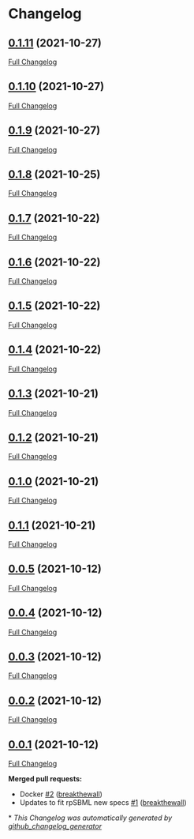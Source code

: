 # Changelog

## [0.1.11](https://github.com/neilswainston/SbmlToSbol/tree/0.1.11) (2021-10-27)

[Full Changelog](https://github.com/neilswainston/SbmlToSbol/compare/0.1.10...0.1.11)

## [0.1.10](https://github.com/neilswainston/SbmlToSbol/tree/0.1.10) (2021-10-27)

[Full Changelog](https://github.com/neilswainston/SbmlToSbol/compare/0.1.9...0.1.10)

## [0.1.9](https://github.com/neilswainston/SbmlToSbol/tree/0.1.9) (2021-10-27)

[Full Changelog](https://github.com/neilswainston/SbmlToSbol/compare/0.1.8...0.1.9)

## [0.1.8](https://github.com/neilswainston/SbmlToSbol/tree/0.1.8) (2021-10-25)

[Full Changelog](https://github.com/neilswainston/SbmlToSbol/compare/0.1.7...0.1.8)

## [0.1.7](https://github.com/neilswainston/SbmlToSbol/tree/0.1.7) (2021-10-22)

[Full Changelog](https://github.com/neilswainston/SbmlToSbol/compare/0.1.6...0.1.7)

## [0.1.6](https://github.com/neilswainston/SbmlToSbol/tree/0.1.6) (2021-10-22)

[Full Changelog](https://github.com/neilswainston/SbmlToSbol/compare/0.1.5...0.1.6)

## [0.1.5](https://github.com/neilswainston/SbmlToSbol/tree/0.1.5) (2021-10-22)

[Full Changelog](https://github.com/neilswainston/SbmlToSbol/compare/0.1.4...0.1.5)

## [0.1.4](https://github.com/neilswainston/SbmlToSbol/tree/0.1.4) (2021-10-22)

[Full Changelog](https://github.com/neilswainston/SbmlToSbol/compare/0.1.3...0.1.4)

## [0.1.3](https://github.com/neilswainston/SbmlToSbol/tree/0.1.3) (2021-10-21)

[Full Changelog](https://github.com/neilswainston/SbmlToSbol/compare/0.1.2...0.1.3)

## [0.1.2](https://github.com/neilswainston/SbmlToSbol/tree/0.1.2) (2021-10-21)

[Full Changelog](https://github.com/neilswainston/SbmlToSbol/compare/0.1.0...0.1.2)

## [0.1.0](https://github.com/neilswainston/SbmlToSbol/tree/0.1.0) (2021-10-21)

[Full Changelog](https://github.com/neilswainston/SbmlToSbol/compare/0.1.1...0.1.0)

## [0.1.1](https://github.com/neilswainston/SbmlToSbol/tree/0.1.1) (2021-10-21)

[Full Changelog](https://github.com/neilswainston/SbmlToSbol/compare/0.0.5...0.1.1)

## [0.0.5](https://github.com/neilswainston/SbmlToSbol/tree/0.0.5) (2021-10-12)

[Full Changelog](https://github.com/neilswainston/SbmlToSbol/compare/0.0.4...0.0.5)

## [0.0.4](https://github.com/neilswainston/SbmlToSbol/tree/0.0.4) (2021-10-12)

[Full Changelog](https://github.com/neilswainston/SbmlToSbol/compare/0.0.3...0.0.4)

## [0.0.3](https://github.com/neilswainston/SbmlToSbol/tree/0.0.3) (2021-10-12)

[Full Changelog](https://github.com/neilswainston/SbmlToSbol/compare/0.0.2...0.0.3)

## [0.0.2](https://github.com/neilswainston/SbmlToSbol/tree/0.0.2) (2021-10-12)

[Full Changelog](https://github.com/neilswainston/SbmlToSbol/compare/0.0.1...0.0.2)

## [0.0.1](https://github.com/neilswainston/SbmlToSbol/tree/0.0.1) (2021-10-12)

[Full Changelog](https://github.com/neilswainston/SbmlToSbol/compare/ba317f8cea4e18702283063b1cc018a27d4ecc98...0.0.1)

**Merged pull requests:**

- Docker [\#2](https://github.com/neilswainston/SbmlToSbol/pull/2) ([breakthewall](https://github.com/breakthewall))
- Updates to fit rpSBML new specs [\#1](https://github.com/neilswainston/SbmlToSbol/pull/1) ([breakthewall](https://github.com/breakthewall))



\* *This Changelog was automatically generated by [github_changelog_generator](https://github.com/github-changelog-generator/github-changelog-generator)*
